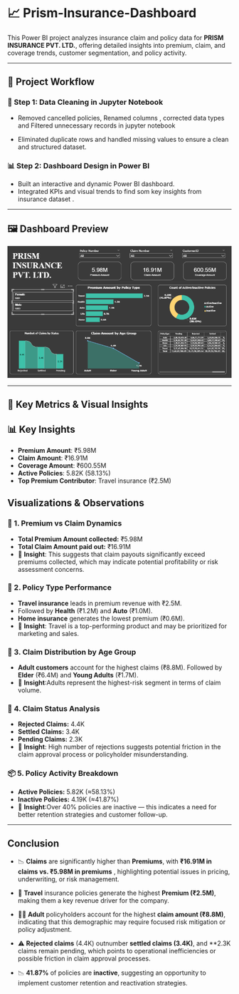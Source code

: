 #  📈 Prism-Insurance-Dashboard 

This Power BI project analyzes insurance claim and policy data for **PRISM INSURANCE PVT. LTD.**, offering detailed insights into premium, claim, and coverage trends, customer segmentation, and policy activity.

---

## 🔁 Project Workflow


### 🧹 Step 1: Data Cleaning in Jupyter Notebook
- Removed cancelled policies, Renamed columns , corrected data types and Filtered unnecessary records in jupyter notebook 

- Eliminated duplicate rows and handled missing values to ensure a clean and structured dataset.

### 📊 Step 2: Dashboard Design in Power BI
- Built an interactive and dynamic Power BI dashboard.
- Integrated KPIs and visual trends to find som key insights from insurance dataset .

---


## 🖼️ Dashboard Preview

![Dashboard Preview](<Prism Insurance Dashboard.png>)

---
## 📌 Key Metrics & Visual Insights
## 📊 Key Insights

- **Premium Amount**: ₹5.98M
- **Claim Amount**: ₹16.91M
- **Coverage Amount**: ₹600.55M
- **Active Policies**: 5.82K (58.13%)
- **Top Premium Contributor**: Travel insurance (₹2.5M)


## Visualizations & Observations
### 🔳 1. Premium vs Claim Dynamics
- **Total Premium Amount collected:** ₹5.98M
- **Total Claim Amount paid out:** ₹16.91M
- 📝 **Insight**: This suggests that claim payouts significantly exceed premiums collected, which may indicate potential profitability or risk assessment concerns.

### 📅 2. Policy Type Performance
- **Travel insurance** leads in premium revenue with ₹2.5M.
- Followed by **Health** (₹1.2M) and **Auto** (₹1.0M).
- **Home insurance** generates the lowest premium (₹0.6M).
- 📝 **Insight**:  Travel is a top-performing product and may be prioritized for marketing and sales.

### 📆 3. Claim Distribution by Age Group
- **Adult customers** account for the highest claims (₹8.8M). Followed by **Elder** (₹6.4M) and **Young Adults** (₹1.7M).
- 📝 **Insight**:Adults represent the highest-risk segment in terms of claim volume.

### 📌 4. Claim Status Analysis
- **Rejected Claims:** 4.4K
- **Settled Claims:** 3.4K
- **Pending Claims:** 2.3K
- 📝 **Insight**: High number of rejections suggests potential friction in the claim approval process or policyholder misunderstanding.

### 📦 5. Policy Activity Breakdown
- **Active Policies:** 5.82K (≈58.13%)
- **Inactive Policies:** 4.19K (≈41.87%)
- 📝 **Insight**:Over 40% policies are inactive — this indicates a need for better retention strategies and customer follow-up.

---
## Conclusion 

- 📉 **Claims** are significantly higher than **Premiums**, with **₹16.91M in claims vs. ₹5.98M in premiums** , highlighting potential issues in pricing, underwriting, or risk management.

- 📌 **Travel** insurance policies generate the highest **Premium (₹2.5M)**, making them a key revenue driver for the company.

- 🧑‍💼 **Adult** policyholders account for the highest **claim amount (₹8.8M)**, indicating that this demographic may require focused risk mitigation or policy adjustment.

- ⚠️ **Rejected claims** (4.4K) outnumber **settled claims (3.4K)**, and **2.3K claims remain pending, which points to operational inefficiencies or possible friction in claim approval processes.

- 📉 **41.87%** of policies are **inactive**, suggesting an opportunity to implement customer retention and reactivation strategies.

